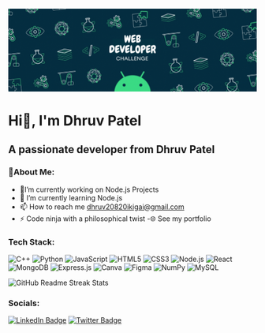 ![Alt text](https://github.com/DhruvPatel2008/temp/blob/main/tem/DHRUV%20banner.gif)

# Hi👋, I'm Dhruv Patel
## A passionate developer from Dhruv Patel

### 💫About Me:
- 🔭I’m currently working on Node.js Projects
- 🌱 I’m currently learning Node.js
- 📫 How to reach me dhruv20820ikigai@gmail.com 
- ⚡ Code ninja with a philosophical twist
-🌐 See my portfolio

### Tech Stack:
![C++](https://img.shields.io/badge/C++-00599C?style=for-the-badge&logo=c%2B%2B&logoColor=white)
![Python](https://img.shields.io/badge/Python-3670A0?style=for-the-badge&logo=python&logoColor=ffdd54)
![JavaScript](https://img.shields.io/badge/JavaScript-323330?style=for-the-badge&logo=javascript&logoColor=F7DF1E)
![HTML5](https://img.shields.io/badge/HTML5-E34F26?style=for-the-badge&logo=html5&logoColor=white)
![CSS3](https://img.shields.io/badge/CSS3-1572B6?style=for-the-badge&logo=css3&logoColor=white)
![Node.js](https://img.shields.io/badge/Node.js-43853D?style=for-the-badge&logo=node-dot-js&logoColor=white)
![React](https://img.shields.io/badge/React-20232A?style=for-the-badge&logo=react&logoColor=61DAFB)
![MongoDB](https://img.shields.io/badge/MongoDB-4EA94B?style=for-the-badge&logo=mongodb&logoColor=white)
![Express.js](https://img.shields.io/badge/Express.js-404D59?style=for-the-badge)
![Canva](https://img.shields.io/badge/Canva-00C4CC?style=for-the-badge&logo=canva&logoColor=white)
![Figma](https://img.shields.io/badge/Figma-F24E1E?style=for-the-badge&logo=figma&logoColor=white)
![NumPy](https://img.shields.io/badge/NumPy-013243?style=for-the-badge&logo=numpy&logoColor=white)
![MySQL](https://img.shields.io/badge/MySQL-4479A1?style=for-the-badge&logo=mysql&logoColor=white)

![GitHub Readme Streak Stats](https://github-readme-streak-stats.herokuapp.com/?user=DhruvPatel2008&theme=radical&hide_border=false)


### Socials:
[![LinkedIn Badge](https://img.shields.io/badge/-LinkedIn-blue?style=flat-square&logo=LinkedIn&logoColor=white&link=Your-LinkedIn-URL)](Your-LinkedIn-URL)
[![Twitter Badge](https://img.shields.io/badge/-Twitter-blue?style=flat-square&logo=Twitter&logoColor=white&link=Your-Twitter-URL)](Your-Twitter-URL)
